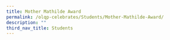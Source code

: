 ```yaml
---
title: Mother Mathilde Award
permalink: /olqp-celebrates/Students/Mother-Mathilde-Award/
description: ""
third_nav_title: Students
---
```

